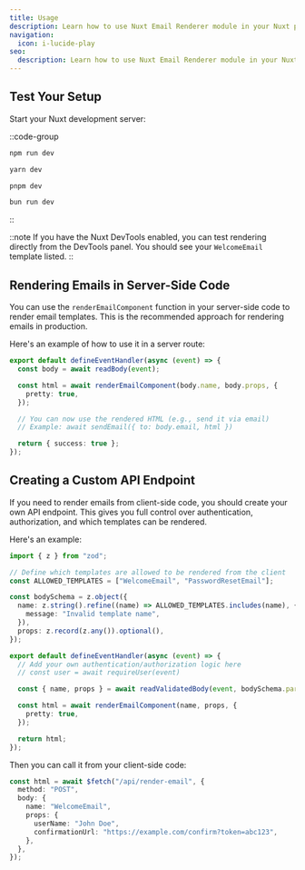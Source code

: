 ```yaml
---
title: Usage
description: Learn how to use Nuxt Email Renderer module in your Nuxt project.
navigation:
  icon: i-lucide-play
seo:
  description: Learn how to use Nuxt Email Renderer module in your Nuxt project.
---
```


## Test Your Setup

Start your Nuxt development server:

::code-group

```bash [npm]
npm run dev
```

```bash [yarn]
yarn dev
```

```bash [pnpm]
pnpm dev
```

```bash [bun]
bun run dev
```

::

::note
If you have the Nuxt DevTools enabled, you can test rendering directly from the DevTools panel. You should see your `WelcomeEmail` template listed.
::

## Rendering Emails in Server-Side Code

You can use the `renderEmailComponent` function in your server-side code to render email templates. This is the recommended approach for rendering emails in production.

Here's an example of how to use it in a server route:

```ts [server/api/send-email.post.ts]
export default defineEventHandler(async (event) => {
  const body = await readBody(event);

  const html = await renderEmailComponent(body.name, body.props, {
    pretty: true,
  });

  // You can now use the rendered HTML (e.g., send it via email)
  // Example: await sendEmail({ to: body.email, html })

  return { success: true };
});
```

## Creating a Custom API Endpoint

If you need to render emails from client-side code, you should create your own API endpoint. This gives you full control over authentication, authorization, and which templates can be rendered.

Here's an example:

```ts [server/api/render-email.post.ts]
import { z } from "zod";

// Define which templates are allowed to be rendered from the client
const ALLOWED_TEMPLATES = ["WelcomeEmail", "PasswordResetEmail"];

const bodySchema = z.object({
  name: z.string().refine((name) => ALLOWED_TEMPLATES.includes(name), {
    message: "Invalid template name",
  }),
  props: z.record(z.any()).optional(),
});

export default defineEventHandler(async (event) => {
  // Add your own authentication/authorization logic here
  // const user = await requireUser(event)

  const { name, props } = await readValidatedBody(event, bodySchema.parse);

  const html = await renderEmailComponent(name, props, {
    pretty: true,
  });

  return html;
});
```

Then you can call it from your client-side code:

```ts
const html = await $fetch("/api/render-email", {
  method: "POST",
  body: {
    name: "WelcomeEmail",
    props: {
      userName: "John Doe",
      confirmationUrl: "https://example.com/confirm?token=abc123",
    },
  },
});
```
